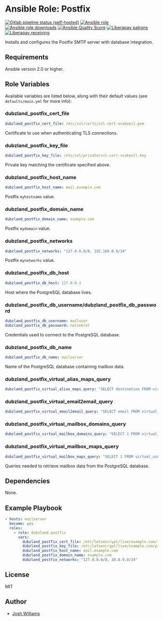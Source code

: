 # Ansible Role: Postfix
[![Gitlab pipeline status (self-hosted)](https://img.shields.io/gitlab/pipeline/dubzland/ansible-role-postfix/main?gitlab_url=https%3A%2F%2Fgit.dubzland.net)](https://git.dubzland.net/dubzland/ansible-role-postfix/pipelines)
[![Ansible role](https://img.shields.io/ansible/role/51072)](https://galaxy.ansible.com/dubzland/postfix)
[![Ansible role downloads](https://img.shields.io/ansible/role/d/51072)](https://galaxy.ansible.com/dubzland/postfix)
[![Ansible Quality Score](https://img.shields.io/ansible/quality/51072)](https://galaxy.ansible.com/dubzland/postfix)
[![Liberapay patrons](https://img.shields.io/liberapay/patrons/jdubz)](https://liberapay.com/jdubz/donate)
[![Liberapay receiving](https://img.shields.io/liberapay/receives/jdubz)](https://liberapay.com/jdubz/donate)


Installs and configures the Postfix SMTP server with database integration.

## Requirements

Ansible version 2.0 or higher.

## Role Variables

Available variables are listed below, along with their default values (see
    `defaults/main.yml` for more info):

### dubzland_postfix_cert_file

```yaml
dubzland_postfix_cert_file: /etc/ssl/certs/ssl-cert-snakeoil.pem
```

Certificate to use when authenticating TLS connections.

### dubzland_postfix_key_file

```yaml
dubzland_postfix_key_file: /etc/ssl/private/ssl-cert-snakeoil.key
```

Private key matching the certificate specified above.

### dubzland_postfix_host_name

```yaml
dubzland_postfix_host_name: mail.example.com
```

Postfix `myhostname` value.


### dubzland_postfix_domain_name

```yaml
dubzland_postfix_domain_name: example.com
```

Postfix `mydomain` value.

### dubzland_postfix_networks

```yaml
dubzland_postfix_networks: "127.0.0.0/8, 192.168.0.0/24"
```

Postfix `mynetworks` value.

### dubzland_postfix_db_host

```yaml
dubzland_postfix_db_host: 127.0.0.1
```

Host where the PostgreSQL database lives.

### dubzland_postfix_db_username/dubzland_postfix_db_password

```yaml
dubzland_postfix_db_username: mailuser
dubzland_postfix_db_password: notsekret
```

Credentials used to connect to the PostgreSQL database.

### dubzland_postfix_db_name

```yaml
dubzland_postfix_db_name: mailserver
```

Name of the PostgreSQL database containing mailbox data.

### dubzland_postfix_virtual_alias_maps_query

```yaml
dubzland_postfix_virtual_alias_maps_query: "SELECT destination FROM virtual_aliases WHERE source = '%s'"
```

### dubzland_postfix_virtual_email2email_query

```yaml
dubzland_postfix_virtual_email2email_query: "SELECT email FROM virtual_users WHERE email='%s'"
```

### dubzland_postfix_virtual_mailbox_domains_query

```yaml
dubzland_postfix_virtual_mailbox_domains_query: "SELECT 1 FROM virtual_domains WHERE name='%s'"
```

### dubzland_postfix_virtual_mailbox_maps_query

```yaml
dubzland_postfix_virtual_mailbox_maps_query: "SELECT 1 FROM virtual_users WHERE name='%s'"
```

Queries needed to retrieve mailbox data from the PostgreSQL database.

## Dependencies

None.

## Example Playbook

```yaml
- hosts: mailserver
  become: yes
  roles:
    - role: dubzland.postfix
      vars:
        dubzland_postfix_cert_file: /etc/letsencrypt/live/example.com/fullchain.pem
        dubzland_postfix_key_file: /etc/letsencrypt/live/example.com/privkey.pem
        dubzland_postfix_host_name: mail.example.com
        dubzland_postfix_domain_name: example.com
        dubzland_postfix_networks: "127.0.0.0/8, 10.0.0.0/24"
```

## License

MIT

## Author

* [Josh Williams](https://codingprime.com)
